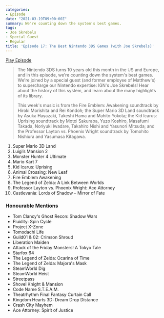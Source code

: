 ```yaml
---
categories:
- Episode
date: "2021-03-19T09:00:00Z"
summary: We're counting down the system's best games.
tags:
- Joe Skrebels
- Special Guest
- Regular
title: 'Episode 17: The Best Nintendo 3DS Games (with Joe Skrebels)'
---
```


[Play Episode](https://shows.acast.com/the-back-page-a-video-games-podcast/episodes/6249ec71be92a6001320e9c9)

> The Nintendo 3DS turns 10 years old this month in the US and Europe, and in this episode, we're counting down the system's best games. We're joined by a special guest (and former employee of Matthew's) to supercharge our Nintendo expertise: IGN's Joe Skrebels! Hear about the history of this system, and learn about the many highlights of its library.
>
> This week's music is from the Fire Emblem: Awakening soundtrack by Hiroki Morishita and Rei Kondoh; the Super Mario 3D Land soundtrack by Asuka Hayazaki, Takeshi Hama and Mahito Yokota; the Kid Icarus: Uprising soundtrack by Motoi Sakuraba, Yuzo Koshiro, Masafumi Takada, Noriyuki Iwadare, Takahiro Nishi and Yasunori Mitsuda; and the Professor Layton vs. Phoenix Wright soundtrack by Tomohito Nishiura and Yasumasa Kitagawa.

1. Super Mario 3D Land
2. Luigi’s Mansion 2
3. Monster Hunter 4 Ultimate
4. Mario Kart 7
5. Kid Icarus: Uprising
6. Animal Crossing: New Leaf
7. Fire Emblem Awakening
8. The Legend of Zelda: A Link Between Worlds
9. Professor Layton vs. Phoenix Wright: Ace Attorney
10. Castlevania: Lords of Shadow – Mirror of Fate

### Honourable Mentions

- Tom Clancy's Ghost Recon: Shadow Wars
- Fluidity: Spin Cycle
- Project X-Zone
- Tomodachi Life
- Guild01 & 02: Crimson Shroud
- Liberation Maiden
- Attack of the Friday Monsters! A Tokyo Tale
- Starfox 64
- The Legend of Zelda: Ocarina of Time
- The Legend of Zelda: Majora's Mask
- SteamWorld Dig
- SteamWorld Heist
- Streetpass
- Shovel Knight & Mansion
- Code Name S.T.E.A.M.
- Theatrhythm Final Fantasy Curtain Call
- Kingdom Hearts 3D: Dream Drop Distance
- Crash City Mayhem
- Ace Attorney: Spirit of Justice